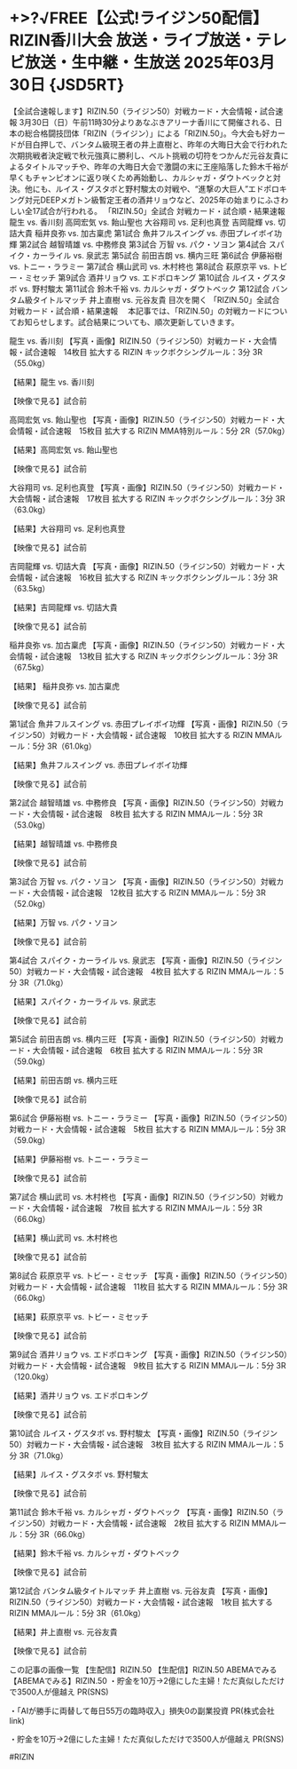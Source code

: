 # +>?√FREE【公式!ライジン50配信】RIZIN香川大会 放送・ライブ放送・テレビ放送・生中継・生放送 2025年03月30日 {JSD5RT}

【全試合速報します】RIZIN.50（ライジン50）対戦カード・大会情報・試合速報
3月30日（日）午前11時30分よりあなぶきアリーナ香川にて開催される、日本の総合格闘技団体「RIZIN（ライジン）」による「RIZIN.50」。今大会も好カードが目白押しで、バンタム級現王者の井上直樹と、昨年の大晦日大会で行われた次期挑戦者決定戦で秋元強真に勝利し、ベルト挑戦の切符をつかんだ元谷友貴によるタイトルマッチや、昨年の大晦日大会で激闘の末に王座陥落した鈴木千裕が早くもチャンピオンに返り咲くため再始動し、カルシャガ・ダウトベックと対決。他にも、ルイス・グスタボと野村駿太の対戦や、“進撃の大巨人”エドポロキング対元DEEPメガトン級暫定王者の酒井リョウなど、2025年の始まりにふさわしい全17試合が行われる。
「RIZIN.50」全試合 対戦カード・試合順・結果速報
龍生 vs. 香川刻
高岡宏気 vs. 飴山聖也
大谷翔司 vs. 足利也真登
吉岡龍輝 vs. 切詰大貴
 稲井良弥 vs. 加古稟虎
第1試合 魚井フルスイング vs. 赤田プレイボイ功輝
第2試合 越智晴雄 vs. 中務修良
第3試合 万智 vs. パク・ソヨン
第4試合 スパイク・カーライル vs. 泉武志
第5試合 前田吉朗 vs. 横内三旺
第6試合 伊藤裕樹 vs. トニー・ララミー
第7試合 横山武司 vs. 木村柊也
第8試合 萩原京平 vs. トビー・ミセッチ
第9試合 酒井リョウ vs. エドポロキング
第10試合 ルイス・グスタボ vs. 野村駿太
第11試合 鈴木千裕 vs. カルシャガ・ダウトベック
第12試合 バンタム級タイトルマッチ 井上直樹 vs. 元谷友貴
目次を開く
「RIZIN.50」全試合 対戦カード・試合順・結果速報
　本記事では、「RIZIN.50」の対戦カードについてお知らせします。試合結果についても、順次更新していきます。

 龍生 vs. 香川刻
【写真・画像】RIZIN.50（ライジン50）対戦カード・大会情報・試合速報　14枚目
拡大する
RIZIN キックボクシングルール：3分 3R（55.0kg）

【結果】龍生 vs. 香川刻

【映像で見る】試合前

 高岡宏気 vs. 飴山聖也
【写真・画像】RIZIN.50（ライジン50）対戦カード・大会情報・試合速報　15枚目
拡大する
RIZIN MMA特別ルール：5分 2R（57.0kg）

【結果】高岡宏気 vs. 飴山聖也

【映像で見る】試合前

大谷翔司 vs. 足利也真登
【写真・画像】RIZIN.50（ライジン50）対戦カード・大会情報・試合速報　17枚目
拡大する
RIZIN キックボクシングルール：3分 3R（63.0kg）

【結果】大谷翔司 vs. 足利也真登

【映像で見る】試合前

 吉岡龍輝 vs. 切詰大貴
【写真・画像】RIZIN.50（ライジン50）対戦カード・大会情報・試合速報　16枚目
拡大する
RIZIN キックボクシングルール：3分 3R（63.5kg）

【結果】吉岡龍輝 vs. 切詰大貴

【映像で見る】試合前

 稲井良弥 vs. 加古稟虎
【写真・画像】RIZIN.50（ライジン50）対戦カード・大会情報・試合速報　13枚目
拡大する
RIZIN キックボクシングルール：3分 3R（67.5kg）

【結果】 稲井良弥 vs. 加古稟虎

【映像で見る】試合前

第1試合 魚井フルスイング vs. 赤田プレイボイ功輝
【写真・画像】RIZIN.50（ライジン50）対戦カード・大会情報・試合速報　10枚目
拡大する
RIZIN MMAルール：5分 3R（61.0kg）

【結果】魚井フルスイング vs. 赤田プレイボイ功輝

【映像で見る】試合前

第2試合 越智晴雄 vs. 中務修良
【写真・画像】RIZIN.50（ライジン50）対戦カード・大会情報・試合速報　8枚目
拡大する
RIZIN MMAルール：5分 3R（53.0kg）

【結果】越智晴雄 vs. 中務修良

【映像で見る】試合前

第3試合 万智 vs. パク・ソヨン
【写真・画像】RIZIN.50（ライジン50）対戦カード・大会情報・試合速報　12枚目
拡大する
RIZIN MMAルール：5分 3R（52.0kg）

【結果】万智 vs. パク・ソヨン

【映像で見る】試合前

第4試合 スパイク・カーライル vs. 泉武志
【写真・画像】RIZIN.50（ライジン50）対戦カード・大会情報・試合速報　4枚目
拡大する
RIZIN MMAルール：5分 3R（71.0kg）

【結果】スパイク・カーライル vs. 泉武志

【映像で見る】試合前

第5試合 前田吉朗 vs. 横内三旺
【写真・画像】RIZIN.50（ライジン50）対戦カード・大会情報・試合速報　6枚目
拡大する
RIZIN MMAルール：5分 3R（59.0kg）

【結果】前田吉朗 vs. 横内三旺

【映像で見る】試合前

第6試合 伊藤裕樹 vs. トニー・ララミー
【写真・画像】RIZIN.50（ライジン50）対戦カード・大会情報・試合速報　5枚目
拡大する
RIZIN MMAルール：5分 3R（59.0kg）

【結果】伊藤裕樹 vs. トニー・ララミー

【映像で見る】試合前

第7試合 横山武司 vs. 木村柊也
【写真・画像】RIZIN.50（ライジン50）対戦カード・大会情報・試合速報　7枚目
拡大する
RIZIN MMAルール：5分 3R（66.0kg）

【結果】横山武司 vs. 木村柊也

【映像で見る】試合前

第8試合 萩原京平 vs. トビー・ミセッチ
【写真・画像】RIZIN.50（ライジン50）対戦カード・大会情報・試合速報　11枚目
拡大する
RIZIN MMAルール：5分 3R（66.0kg）

【結果】萩原京平 vs. トビー・ミセッチ

【映像で見る】試合前

第9試合 酒井リョウ vs. エドポロキング
【写真・画像】RIZIN.50（ライジン50）対戦カード・大会情報・試合速報　9枚目
拡大する
RIZIN MMAルール：5分 3R（120.0kg）

【結果】酒井リョウ vs. エドポロキング

【映像で見る】試合前

第10試合 ルイス・グスタボ vs. 野村駿太
【写真・画像】RIZIN.50（ライジン50）対戦カード・大会情報・試合速報　3枚目
拡大する
RIZIN MMAルール：5分 3R（71.0kg）

【結果】ルイス・グスタボ vs. 野村駿太

【映像で見る】試合前

第11試合 鈴木千裕 vs. カルシャガ・ダウトベック
【写真・画像】RIZIN.50（ライジン50）対戦カード・大会情報・試合速報　2枚目
拡大する
RIZIN MMAルール：5分 3R（66.0kg）

【結果】鈴木千裕 vs. カルシャガ・ダウトベック

【映像で見る】試合前

第12試合 バンタム級タイトルマッチ 井上直樹 vs. 元谷友貴
【写真・画像】RIZIN.50（ライジン50）対戦カード・大会情報・試合速報　1枚目
拡大する
RIZIN MMAルール：5分 3R（61.0kg）

【結果】井上直樹 vs. 元谷友貴

【映像で見る】試合前

この記事の画像一覧
【生配信】RIZIN.50 
【生配信】RIZIN.50
ABEMAでみる
【ABEMAでみる】RIZIN.50
・貯金を10万→2億にした主婦！ただ真似しただけで3500人が億越え
PR(SNS)

・「AIが勝手に両替して毎日55万の臨時収入」損失0の副業投資
PR(株式会社link)

・貯金を10万→2億にした主婦！ただ真似しただけで3500人が億越え
PR(SNS)


#RIZIN